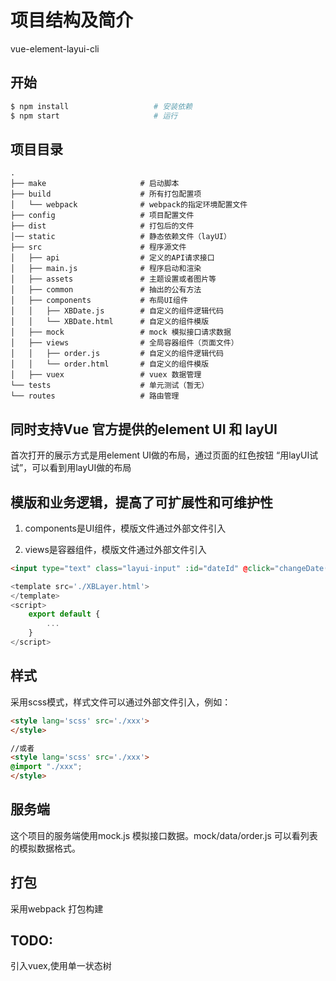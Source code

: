 # 项目结构及简介
vue-element-layui-cli

## 开始

```bash
$ npm install                   # 安装依赖
$ npm start                     # 运行
```

## 项目目录

```
.
├── make                     # 启动脚本
├── build                    # 所有打包配置项
│   └── webpack              # webpack的指定环境配置文件
├── config                   # 项目配置文件
├── dist                     # 打包后的文件
│── static                   # 静态依赖文件（layUI）
├── src                      # 程序源文件
│   ├── api                  # 定义的API请求接口
│   ├── main.js              # 程序启动和渲染
│   ├── assets               # 主题设置或者图片等
│   ├── common               # 抽出的公有方法
│   ├── components           # 布局UI组件
│   │   ├── XBDate.js        # 自定义的组件逻辑代码
│   │   └── XBDate.html      # 自定义的组件模版
│   ├── mock                 # mock 模拟接口请求数据
│   ├── views                # 全局容器组件（页面文件）
│   │   ├── order.js         # 自定义的组件逻辑代码
│   │   └── order.html       # 自定义的组件模版
│   ├── vuex                 # vuex 数据管理
└── tests                    # 单元测试（暂无）
└── routes                   # 路由管理
```

## 同时支持Vue 官方提供的element UI 和 layUI
首次打开的展示方式是用element UI做的布局，通过页面的红色按钮 “用layUI试试”，可以看到用layUI做的布局

## 模版和业务逻辑，提高了可扩展性和可维护性
1. components是UI组件，模版文件通过外部文件引入

2. views是容器组件，模版文件通过外部文件引入

```html
<input type="text" class="layui-input" :id="dateId" @click="changeDate(dateId)" v-model="currentValue">

```

```javascript
<template src='./XBLayer.html'>
</template>
<script>
    export default {
        ...
    }
</script>
```
## 样式
采用scss模式，样式文件可以通过外部文件引入，例如：

``` html
<style lang='scss' src='./xxx'>
</style>

//或者
<style lang='scss' src='./xxx'>
@import "./xxx";
</style>
```

## 服务端

这个项目的服务端使用mock.js 模拟接口数据。mock/data/order.js 可以看列表的模拟数据格式。

## 打包
采用webpack 打包构建

## TODO:

引入vuex,使用单一状态树
